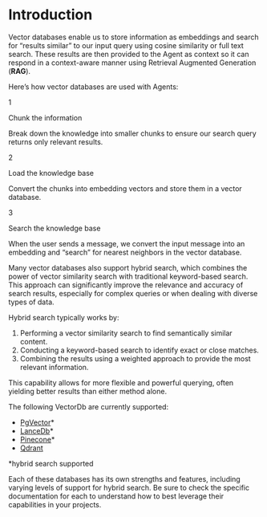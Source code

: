 # Introduction

Vector databases enable us to store information as embeddings and search for “results similar” to our input query using cosine similarity or full text search. These results are then provided to the Agent as context so it can respond in a context-aware manner using Retrieval Augmented Generation (**RAG**).

Here’s how vector databases are used with Agents:

1

Chunk the information

Break down the knowledge into smaller chunks to ensure our search query returns only relevant results.

2

Load the knowledge base

Convert the chunks into embedding vectors and store them in a vector database.

3

Search the knowledge base

When the user sends a message, we convert the input message into an embedding and “search” for nearest neighbors in the vector database.

Many vector databases also support hybrid search, which combines the power of vector similarity search with traditional keyword-based search. This approach can significantly improve the relevance and accuracy of search results, especially for complex queries or when dealing with diverse types of data.

Hybrid search typically works by:

1. Performing a vector similarity search to find semantically similar content.
2. Conducting a keyword-based search to identify exact or close matches.
3. Combining the results using a weighted approach to provide the most relevant information.

This capability allows for more flexible and powerful querying, often yielding better results than either method alone.

The following VectorDb are currently supported:

* [PgVector](https://docs.phidata.com/vectordb/pgvector)\*
* [LanceDb](https://docs.phidata.com/vectordb/lancedb)\*
* [Pinecone](https://docs.phidata.com/vectordb/pinecone)\*
* [Qdrant](https://docs.phidata.com/vectordb/qdrant)

\*hybrid search supported

Each of these databases has its own strengths and features, including varying levels of support for hybrid search. Be sure to check the specific documentation for each to understand how to best leverage their capabilities in your projects.
